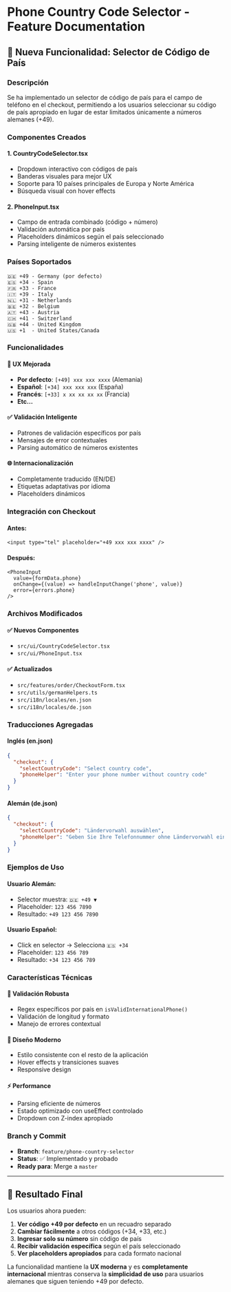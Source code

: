 # Phone Country Code Selector - Feature Documentation

## 📱 **Nueva Funcionalidad: Selector de Código de País**

### **Descripción**
Se ha implementado un selector de código de país para el campo de teléfono en el checkout, permitiendo a los usuarios seleccionar su código de país apropiado en lugar de estar limitados únicamente a números alemanes (+49).

### **Componentes Creados**

#### 1. **CountryCodeSelector.tsx**
- Dropdown interactivo con códigos de país
- Banderas visuales para mejor UX
- Soporte para 10 países principales de Europa y Norte América
- Búsqueda visual con hover effects

#### 2. **PhoneInput.tsx**  
- Campo de entrada combinado (código + número)
- Validación automática por país
- Placeholders dinámicos según el país seleccionado
- Parsing inteligente de números existentes

### **Países Soportados**
```
🇩🇪 +49 - Germany (por defecto)
🇪🇸 +34 - Spain  
🇫🇷 +33 - France
🇮🇹 +39 - Italy
🇳🇱 +31 - Netherlands
🇧🇪 +32 - Belgium
🇦🇹 +43 - Austria
🇨🇭 +41 - Switzerland
🇬🇧 +44 - United Kingdom
🇺🇸 +1  - United States/Canada
```

### **Funcionalidades**

#### **🎯 UX Mejorada**
- **Por defecto**: `[+49] xxx xxx xxxx` (Alemania)
- **Español**: `[+34] xxx xxx xxx` (España) 
- **Francés**: `[+33] x xx xx xx xx` (Francia)
- **Etc...**

#### **✅ Validación Inteligente**
- Patrones de validación específicos por país
- Mensajes de error contextuales
- Parsing automático de números existentes

#### **🌐 Internacionalización**
- Completamente traducido (EN/DE)
- Etiquetas adaptativas por idioma
- Placeholders dinámicos

### **Integración con Checkout**

#### **Antes:**
```tsx
<input type="tel" placeholder="+49 xxx xxx xxxx" />
```

#### **Después:**
```tsx
<PhoneInput 
  value={formData.phone}
  onChange={(value) => handleInputChange('phone', value)}
  error={errors.phone}
/>
```

### **Archivos Modificados**

#### **✅ Nuevos Componentes**
- `src/ui/CountryCodeSelector.tsx`
- `src/ui/PhoneInput.tsx`

#### **✅ Actualizados**
- `src/features/order/CheckoutForm.tsx`
- `src/utils/germanHelpers.ts` 
- `src/i18n/locales/en.json`
- `src/i18n/locales/de.json`

### **Traducciones Agregadas**

#### **Inglés (en.json)**
```json
{
  "checkout": {
    "selectCountryCode": "Select country code",
    "phoneHelper": "Enter your phone number without country code"
  }
}
```

#### **Alemán (de.json)**
```json
{
  "checkout": {
    "selectCountryCode": "Ländervorwahl auswählen", 
    "phoneHelper": "Geben Sie Ihre Telefonnummer ohne Ländervorwahl ein"
  }
}
```

### **Ejemplos de Uso**

#### **Usuario Alemán:**
- Selector muestra: `🇩🇪 +49 ▼`
- Placeholder: `123 456 7890`
- Resultado: `+49 123 456 7890`

#### **Usuario Español:**
- Click en selector → Selecciona `🇪🇸 +34`
- Placeholder: `123 456 789`  
- Resultado: `+34 123 456 789`

### **Características Técnicas**

#### **🔧 Validación Robusta**
- Regex específicos por país en `isValidInternationalPhone()`
- Validación de longitud y formato
- Manejo de errores contextual

#### **🎨 Diseño Moderno**
- Estilo consistente con el resto de la aplicación
- Hover effects y transiciones suaves
- Responsive design

#### **⚡ Performance**
- Parsing eficiente de números
- Estado optimizado con useEffect controlado
- Dropdown con Z-index apropiado

### **Branch y Commit**
- **Branch**: `feature/phone-country-selector`
- **Status**: ✅ Implementado y probado
- **Ready para**: Merge a `master`

---

## 🚀 **Resultado Final**

Los usuarios ahora pueden:
1. **Ver código +49 por defecto** en un recuadro separado
2. **Cambiar fácilmente** a otros códigos (+34, +33, etc.)
3. **Ingresar solo su número** sin código de país
4. **Recibir validación específica** según el país seleccionado
5. **Ver placeholders apropiados** para cada formato nacional

La funcionalidad mantiene la **UX moderna** y es **completamente internacional** mientras conserva la **simplicidad de uso** para usuarios alemanes que siguen teniendo +49 por defecto.
